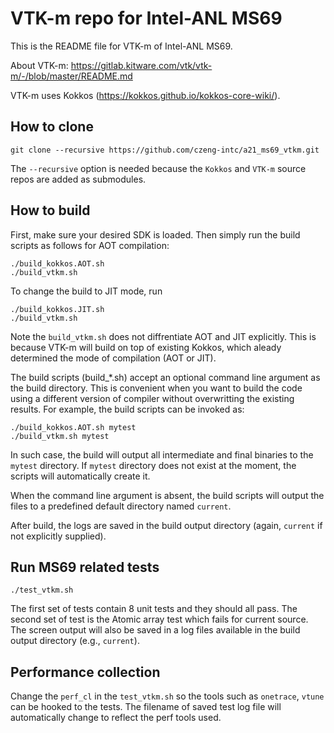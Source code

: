 # VTK-m repo for Intel-ANL MS69
This is the README file for VTK-m of Intel-ANL MS69.

About VTK-m: https://gitlab.kitware.com/vtk/vtk-m/-/blob/master/README.md

VTK-m uses Kokkos (https://kokkos.github.io/kokkos-core-wiki/).

## How to clone
```
git clone --recursive https://github.com/czeng-intc/a21_ms69_vtkm.git
```
The `--recursive` option is needed because the `Kokkos` and `VTK-m` source repos are added as submodules.

## How to build
First, make sure your desired SDK is loaded. Then simply run the build scripts as follows for AOT compilation:
```
./build_kokkos.AOT.sh
./build_vtkm.sh
```
To change the build to JIT mode, run
```
./build_kokkos.JIT.sh
./build_vtkm.sh
```
Note the `build_vtkm.sh` does not diffrentiate AOT and JIT explicitly. This is because VTK-m will build on top of existing Kokkos, which aleady determined the mode of compilation (AOT or JIT).

The build scripts (build_*.sh) accept an optional command line argument as the build directory. This is convenient when you want to build the code using a different version of compiler without overwritting the existing results. For example, the build scripts can be invoked as:
```
./build_kokkos.AOT.sh mytest
./build_vtkm.sh mytest
```
In such case, the build will output all intermediate and final binaries to the `mytest` directory. If `mytest` directory does not exist at the moment, the scripts will automatically create it.

When the command line argument is absent, the build scripts will output the files to a predefined default directory named `current`.

After build, the logs are saved in the build output directory (again, `current` if not explicitly supplied).

## Run MS69 related tests
```
./test_vtkm.sh
```
The first set of tests contain 8 unit tests and they should all pass. The second set of test is the Atomic array test which fails for current source.
The screen output will also be saved in a log files available in the build output directory (e.g., `current`).

## Performance collection
Change the `perf_cl` in the `test_vtkm.sh` so the tools such as `onetrace`, `vtune` can be hooked to the tests. The filename of saved test log file will automatically change to reflect the perf tools used.
